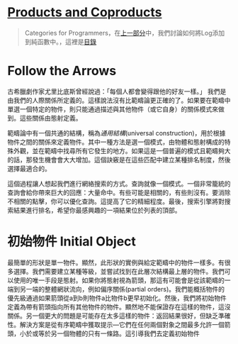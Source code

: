 # [Products and Coproducts](https://bartoszmilewski.com/2015/01/07/products-and-coproducts/)

> Categories for Programmers，在[上一部分](https://github.com/qwas368/articles/blob/master/Category%20Theory%20for%20Programmers/1.4%20Kleisli%20Categories.md)中，我們討論如何將Log添加到純函數中。，這裡是[目錄](https://github.com/qwas368/articles/blob/master/Category%20Theory%20for%20Programmers/Table%20of%20Contents.md)

# Follow the Arrows

古希臘劇作家尤里比底斯曾經說過：「每個人都會變得跟他的好友一樣。」 我們是由我們的人際關係所定義的。這樣說法沒有比範疇論更正確的了。如果要在範疇中單選一個特定的物件，則只能通過描述與其他物件（或它自身）的關係模式來做到。這些關係由態射定義。

範疇論中有一個共通的結構，稱為*通用結構*(universal construction)，用於根據物件之間的關係來定義物件。其中一種方法是選一個模式，由物體和態射構成的特殊外觀，並在範疇中找尋所有它發生的地方。如果這是一個普遍的模式且範疇夠大的話，那發生機會會大大增加。這個訣竅是在這些匹配中建立某種排名制度，然後選擇最適合的。

這個過程讓人想起我們進行網絡搜索的方式。查詢就像一個模式。一個非常籠統的查詢會給你帶來巨大的回應：大量命中。有些可能是相關的，有些則沒有。要消除不相關的點擊，你可以優化查詢。這提高了它的精細程度。最後，搜索引擎將對搜索結果進行排名，希望你最感興趣的一項結果位於列表的頂部。

# 初始物件 Initial Object

最簡單的形狀是單一物件。顯然，此形狀的實例與給定範疇中的物件一樣多。有很多選擇。我們需要建立某種等級，並嘗試找到在此層次結構最上層的物件。我們可以使用的唯一手段是態射。如果你將態射視為箭頭，那這有可能會是從該範疇的一端到另一端的整體網狀流向，例如偏序關係(partial orders)。我們能概括物件的優先級通過如果箭頭從a到b則物件a比物件b更早初始化。然後，我們將初始物件定義為帶有箭頭指向所有其他物件的物件。顯然地不能保證存在這樣的物件，這沒關係。另一個更大的問題是可能存在太多這樣的物件：返回結果很好，但缺乏準確性。解決方案是從有序範疇中獲取提示—它們在任何兩個對象之間最多允許一個箭頭，小於或等於另一個物體的只有一條路。這引導我們去定義初始物件
<!--stackedit_data:
eyJoaXN0b3J5IjpbMzYzMjkxOTk1LDYwOTE0MTM4LDE0NDYyNT
A5NzEsMjA5OTY0NTM0MF19
-->